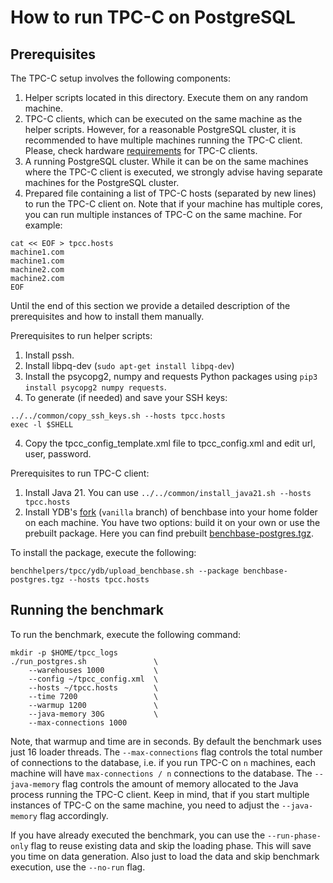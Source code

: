 # How to run TPC-C on PostgreSQL

## Prerequisites

The TPC-C setup involves the following components:
1. Helper scripts located in this directory. Execute them on any random machine.
2. TPC-C clients, which can be executed on the same machine as the helper scripts. However, for a reasonable PostgreSQL cluster, it is recommended to have multiple machines running the TPC-C client. Please, check hardware [requirements](https://github.com/ydb-platform/tpcc#hardware-requirements) for TPC-C clients.
3. A running PostgreSQL cluster. While it can be on the same machines where the TPC-C client is executed, we strongly advise having separate machines for the PostgreSQL cluster.
4. Prepared file containing a list of TPC-C hosts (separated by new lines) to run the TPC-C client on. Note that if your machine has multiple cores, you can run multiple instances of TPC-C on the same machine. For example:

```
cat << EOF > tpcc.hosts
machine1.com
machine1.com
machine2.com
machine2.com
EOF
```

Until the end of this section we provide a detailed description of the prerequisites and how to install them manually.

Prerequisites to run helper scripts:
1. Install pssh.
2. Install libpq-dev (`sudo apt-get install libpq-dev`)
3. Install the psycopg2, numpy and requests Python packages using `pip3 install psycopg2 numpy requests`.
4. To generate (if needed) and save your SSH keys:
```
../../common/copy_ssh_keys.sh --hosts tpcc.hosts
exec -l $SHELL
```
4. Copy the tpcc_config_template.xml file to tpcc_config.xml and edit url, user, password.

Prerequisites to run TPC-C client:
1. Install Java 21. You can use `../../common/install_java21.sh --hosts tpcc.hosts`
2. Install YDB's [fork](https://github.com/ydb-platform/tpcc) (`vanilla` branch) of benchbase into your home folder on each machine.
You have two options: build it on your own or use the prebuilt package. Here you can find prebuilt [benchbase-postgres.tgz](https://storage.yandexcloud.net/ydb-benchmark-builds/benchbase-postgres.tgz).


To install the package, execute the following:
```
benchhelpers/tpcc/ydb/upload_benchbase.sh --package benchbase-postgres.tgz --hosts tpcc.hosts
```

## Running the benchmark

To run the benchmark, execute the following command:

```
mkdir -p $HOME/tpcc_logs
./run_postgres.sh               \
    --warehouses 1000           \
    --config ~/tpcc_config.xml  \
    --hosts ~/tpcc.hosts        \
    --time 7200                 \
    --warmup 1200               \
    --java-memory 30G           \
    --max-connections 1000
```

Note, that warmup and time are in seconds. By default the benchmark uses just 16 loader threads. The `--max-connections` flag controls the total number of connections to the database, i.e. if you run TPC-C on `n` machines, each machine will have `max-connections / n` connections to the database.
The `--java-memory` flag controls the amount of memory allocated to the Java process running the TPC-C client. Keep in mind, that if you start multiple instances of TPC-C on the same machine, you need to adjust the `--java-memory` flag accordingly.

If you have already executed the benchmark, you can use the `--run-phase-only` flag to reuse existing data and skip the loading phase. This will save you time on data generation. Also just to load the data and skip benchmark execution, use the `--no-run` flag.